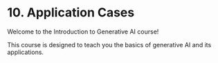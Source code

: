 # 10. Application Cases

Welcome to the Introduction to Generative AI course!

This course is designed to teach you the basics of generative AI and its applications.
